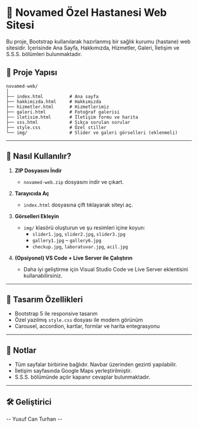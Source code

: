 
# 🏥 Novamed Özel Hastanesi Web Sitesi

Bu proje, Bootstrap kullanılarak hazırlanmış bir sağlık kurumu (hastane) web sitesidir. İçerisinde Ana Sayfa, Hakkımızda, Hizmetler, Galeri, İletişim ve S.S.S. bölümleri bulunmaktadır.

## 📁 Proje Yapısı

```
novamed-web/
│
├── index.html          # Ana sayfa
├── hakkimizda.html     # Hakkımızda
├── hizmetler.html      # Hizmetlerimiz
├── galeri.html         # Fotoğraf galerisi
├── iletisim.html       # İletişim formu ve harita
├── sss.html            # Sıkça sorulan sorular
├── style.css           # Özel stiller
└── img/                # Slider ve galeri görselleri (eklenmeli)
```

---

## 🚀 Nasıl Kullanılır?

1. **ZIP Dosyasını İndir**
   - `novamed-web.zip` dosyasını indir ve çıkart.

2. **Tarayıcıda Aç**
   - `index.html` dosyasına çift tıklayarak siteyi aç.

3. **Görselleri Ekleyin**
   - `img/` klasörü oluşturun ve şu resimleri içine koyun:
     - `slider1.jpg`, `slider2.jpg`, `slider3.jpg`
     - `gallery1.jpg` – `gallery6.jpg`
     - `checkup.jpg`, `laboratuvar.jpg`, `acil.jpg`

4. **(Opsiyonel) VS Code + Live Server ile Çalıştırın**
   - Daha iyi geliştirme için Visual Studio Code ve Live Server eklentisini kullanabilirsiniz.

---

## 🎨 Tasarım Özellikleri

- Bootstrap 5 ile responsive tasarım
- Özel yazılmış `style.css` dosyası ile modern görünüm
- Carousel, accordion, kartlar, formlar ve harita entegrasyonu

---

## 📌 Notlar

- Tüm sayfalar birbirine bağlıdır. Navbar üzerinden gezinti yapılabilir.
- İletişim sayfasında Google Maps yerleştirilmiştir.
- S.S.S. bölümünde açılır kapanır cevaplar bulunmaktadır.

---

## 🛠️ Geliştirici

-- Yusuf Can Turhan --
